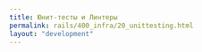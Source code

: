 ```yaml
---
title: Юнит-тесты и Линтеры
permalink: rails/400_infra/20_unittesting.html
layout: "development"
---
```

